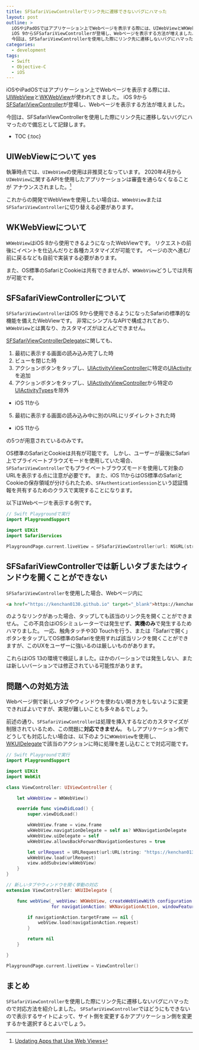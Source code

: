 ```yaml
---
title: SFSafariViewControllerでリンク先に遷移できないバグにハマった
layout: post
outline: >
  iOSやiPadOSではアプリケーション上でWebページを表示する際には、UIWebViewとWKWebViewが使われてきました。
  iOS 9からSFSafariViewControllerが登場し、Webページを表示する方法が増えました。
  今回は、SFSafariViewControllerを使用した際にリンク先に遷移しないバグにハマったので備忘として記録します。
categories:
  - development
tags:
  - Swift
  - Objective-C
  - iOS
---
```


iOSやiPadOSではアプリケーション上でWebページを表示する際には、[UIWebView](https://developer.apple.com/documentation/uikit/uiwebview)と[WKWebView](https://developer.apple.com/documentation/webkit/wkwebview)が使われてきました。
iOS 9から[SFSafariViewController](https://developer.apple.com/documentation/safariservices/sfsafariviewcontroller)が登場し、Webページを表示する方法が増えました。

今回は、SFSafariViewControllerを使用した際にリンク先に遷移しないバグにハマったので備忘として記録します。

* TOC
{:toc}

## UIWebViewについて yes

執筆時点では、`UIWebView`の使用は非推奨となっています。
2020年4月から`UIWebView`に関するAPIを使用したアプリケーションは審査を通らなくなることが
アナウンスされました。[^updating-apps-that-use-web-views]

[^updating-apps-that-use-web-views]: [Updating Apps that Use Web Views](https://developer.apple.com/news/?id=12232019b)

これからの開発でWebViewを使用したい場合は、`WKWebView`または`SFSafariViewController`に切り替える必要があります。

## WKWebViewについて

`WKWebView`はiOS 8から使用できるようになったWebViewです。
リクエストの前後にイベントを仕込んだりと各種カスタマイズが可能です。
ページの次へ進む/前に戻るなども自前で実装する必要があります。

また、OS標準のSafariとCookieは共有できませんが、`WKWebView`どうしでは共有が可能です。

## SFSafariViewControllerについて

`SFSafariViewController`はiOS 9から使用できるようになったSafariの標準的な機能を備えたWebViewです。
非常にシンプルなAPIで構成されており、`WKWebView`とは異なり、カスタマイズがほとんどできません。

[SFSafariViewControllerDelegate](https://developer.apple.com/documentation/safariservices/sfsafariviewcontrollerdelegate)に関しても、

1. 最初に表示する画面の読み込み完了した時
2. ビューを閉じた時
3. アクションボタンをタップし、[UIActivityViewController](https://developer.apple.com/documentation/uikit/uiactivityviewcontroller)に特定の[UIActivity](https://developer.apple.com/documentation/uikit/uiactivity)を追加
4. アクションボタンをタップし、[UIActivityViewController](https://developer.apple.com/documentation/uikit/uiactivityviewcontroller)から特定の[UIActivityTypes](https://developer.apple.com/documentation/uikit/uiactivitytype)を除外
  - iOS 11から
5. 最初に表示する画面の読み込み中に別のURLにリダイレクトされた時
  - iOS 11から

の5つが用意されているのみです。

OS標準のSafariとCookieは共有が可能です。
しかし、ユーザーが最後にSafari上でプライベートブラウズモードを使用していた場合、`SFSafariViewController`でもプライベートブラウズモードを使用して対象のURLを表示する点に注意が必要です。
また、iOS 11からはOS標準のSafariとCookieの保存領域が分けられたため、`SFAuthenticationSession`という認証情報を共有するためのクラスで実現することになります。

以下はWebページを表示する例です。

```swift
// Swift Playgroundで実行
import PlaygroundSupport

import UIKit
import SafariServices

PlaygroundPage.current.liveView = SFSafariViewController(url: NSURL(string: "https://kenchan0130.github.io")! as URL)
```

## SFSafariViewControllerでは新しいタブまたはウィンドウを開くことができない

`SFSafariViewController`を使用した場合、Webページ内に

```html
<a href="https://kenchan0130.github.io" target="_blank">https://kenchan0130.github.io</a>
```

のようなリンクがあった場合、タップしても該当のリンク先を開くことができません。
この不具合はiOSシミュレーターでは発生せず、**実機のみ**で発生するためハマりました。
一応、触角タッチや3D Touchを行う、または「Safariで開く」ボタンをタップしてOS標準のSafariを使用すれば該当リンクを開くことができますが、このUXをユーザーに強いるのは厳しいものがあります。

これらはiOS 13の環境で検証しました。ほかのバーションでは発生しない、または新しいバーションでは修正されている可能性があります。

## 問題への対処方法

Webページ側で新しいタブやウィンドウを使わない開き方をしないように変更できればよいですが、実現が難しいことも多々あるでしょう。

前述の通り、`SFSafariViewController`は処理を挿入するなどのカスタマイズが制限されているため、この問題に**対応できません**。
もしアプリケーション側でどうしても対応したい場合は、以下のように`WKWebView`を使用し、[WKUIDelegate](https://developer.apple.com/documentation/webkit/wkuidelegate)で該当のアクションに時に処理を差し込むことで対応可能です。

```swift
// Swift Playgroundで実行
import PlaygroundSupport

import UIKit
import WebKit

class ViewController: UIViewController {

    let wkWebView = WKWebView()

    override func viewDidLoad() {
        super.viewDidLoad()

        wkWebView.frame = view.frame
        wkWebView.navigationDelegate = self as? WKNavigationDelegate
        wkWebView.uiDelegate = self
        wkWebView.allowsBackForwardNavigationGestures = true

        let urlRequest = URLRequest(url:URL(string: "https://kenchan0130.github.io")!)
        wkWebView.load(urlRequest)
        view.addSubview(wkWebView)
    }
}

// 新しいタブやウィンドウを開く挙動の対応
extension ViewController: WKUIDelegate {

    func webView(_ webView: WKWebView, createWebViewWith configuration: WKWebViewConfiguration,
                 for navigationAction: WKNavigationAction, windowFeatures: WKWindowFeatures) -> WKWebView? {

        if navigationAction.targetFrame == nil {
            webView.load(navigationAction.request)
        }

        return nil
    }

}

PlaygroundPage.current.liveView = ViewController()
```

## まとめ

`SFSafariViewController`を使用した際にリンク先に遷移しないバグにハマったので対応方法を紹介しました。
`SFSafariViewController`ではどうにもできないので表示するサイトによって、サイト側を変更するかアプリケーション側を変更するかを選択するとよいでしょう。
